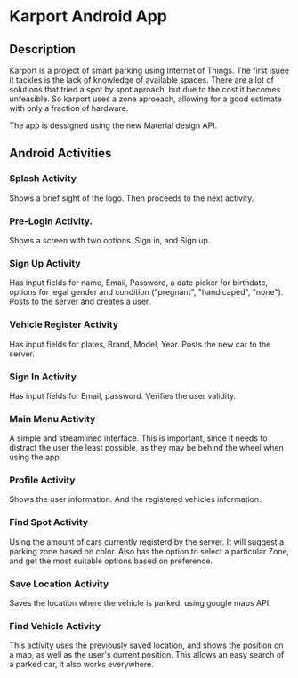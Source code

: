 # Karport Android App
## Description
Karport is a project of smart parking using Internet of Things. The first isuee it tackles is the lack of knowledge of available spaces. There are a lot of solutions that tried a spot by spot aproach, but due to the cost it becomes unfeasible. So karport uses a zone aproeach, allowing for a good estimate with only a fraction of hardware.

The app is dessigned using the new Material design API.

## Android Activities

### Splash Activity
Shows a brief sight of the logo. Then proceeds to the next activity.
### Pre-Login Activity.
Shows a screen with two options. Sign in, and Sign up. 
### Sign Up Activity
Has input fields for name, Email, Password, a date picker for birthdate, options for legal gender and condition ("pregnant", "handicaped", "none").
Posts to the server and creates a user.
### Vehicle Register Activity
Has input fields for plates, Brand, Model, Year. Posts the new car to the server.
### Sign In Activity
Has input fields for Email, password. Verifies the user validity.
### Main Menu Activity
A simple and streamlined interface. This is important, since it needs to distract the user the least possible, as they may be behind the wheel when using the app.
### Profile Activity
Shows the user information. And the registered vehicles information.
### Find Spot Activity
Using the amount of cars currently registerd by the server. It will suggest a parking zone based on color. Also has the option to select a particular Zone, and get the most suitable options based on preference.
### Save Location Activity
Saves the location where the vehicle is parked, using google maps API.
### Find Vehicle Activity
This activity uses the previously saved location, and shows the position on a map, as well as the user's current position. This allows an easy search of a parked car, it also works everywhere. 
